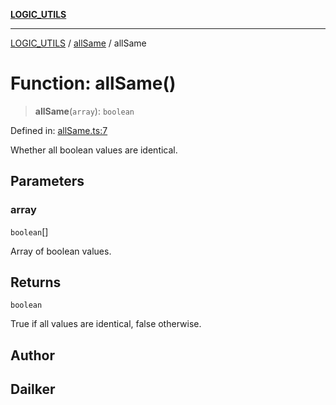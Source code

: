 [**LOGIC_UTILS**](../../README.md)

***

[LOGIC_UTILS](../../README.md) / [allSame](../README.md) / allSame

# Function: allSame()

> **allSame**(`array`): `boolean`

Defined in: [allSame.ts:7](https://github.com/dailker/everyutil/blob/e265d7544f4e799da268d038a0a464c889a18367/src/logic/allSame.ts#L7)

Whether all boolean values are identical.

## Parameters

### array

`boolean`[]

Array of boolean values.

## Returns

`boolean`

True if all values are identical, false otherwise.

## Author

## Dailker
